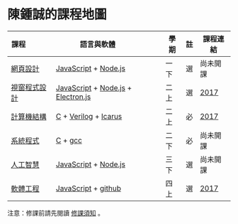 # 陳鍾誠的課程地圖

課程             | 語言與軟體           | 學期 | 註 | 課程連結
-----------------|----------------------|------|----|-----------
[網頁設計](https://github.com/cccnqu/ccc/wiki/wd.md) | [JavaScript] + [Node.js] | 一下 | 選 | 尚未開課
[視窗程式設計](https://github.com/cccnqu/ccc/wiki/wp.md) | [JavaScript] + [Node.js] + [Electron.js]  | 二上 | 選 | [2017](https://github.com/cccnqu/wp106a)
[計算機結構](https://github.com/cccnqu/ccc/wiki/co.md) | [C] + [Verilog] + [Icarus]  | 二上 | 必 | [2017](https://github.com/cccnqu/co106a)
[系統程式](https://github.com/cccnqu/ccc/wiki/sp.md) | [C] + [gcc] | 二下 | 必 | 尚未開課
[人工智慧](https://github.com/cccnqu/ccc/wiki/ai.md) | [JavaScript] + [Node.js] | 三下 | 選 | 尚未開課
[軟體工程](https://github.com/cccnqu/ccc/wiki/se.md) | [JavaScript] + [github]  | 四上 | 選 | [2017](https://github.com/cccnqu/se106a)

注意：修課前請先閱讀 [修課須知](https://github.com/cccnqu/ccc/wiki/courseKnowhow.md) 。


[C]:https://github.com/cccnqu/ccc/wiki/c.md
[JavaScript]:https://github.com/cccnqu/ccc/wiki/js.md
[Node.js]:https://nodejs.org/
[Electron.js]:https://electron.atom.io/
[Blender]:https://www.blender.org/
[Krita]:https://krita.org/
[Natron]:https://natron.fr/
[R]:https://www.r-project.org/
[Verilog]:https://zh.wikipedia.org/wiki/Verilog
[Icarus]:http://iverilog.icarus.com/
[VisualStudio]:https://www.visualstudio.com/
[gcc]:https://zh.wikipedia.org/wiki/GCC
[github]:https://github.com/
